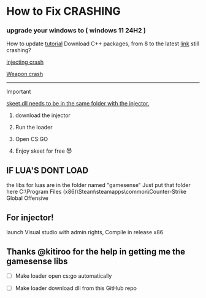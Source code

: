 # How to Fix CRASHING 
### upgrade your windows to ( windows 11 24H2 ) 
How to update [tutorial](https://www.youtube.com/watch?v=i1_4ieEwhhY&ab_channel=Tips2Fix)
Download C++ packages, from 8 to the latest [link](https://learn.microsoft.com/en-us/cpp/windows/latest-supported-vc-redist?view=msvc-170)
still crashing?

[injecting crash](https://pastebin.com/SBbeXEdY)

[Weapon crash](https://pastebin.com/AdWETgxr)

__________________________________________________________________________________________

> [!IMPORTANT]
> <ins>skeet.dll needs to be in the same folder with the injector.</ins>

1. download the injector 

2. Run the loader

3. Open CS:GO

4. Enjoy skeet for free 😈


## IF LUA'S DONT LOAD 
the libs for luas are in the folder named "gamesense" Just put that folder here   C:\Program Files (x86)\Steam\steamapps\common\Counter-Strike Global Offensive

## For injector!

launch Visual studio with admin rights, Compile in release x86

## Thanks @kitiroo for the help in getting me the gamesense libs 

- [ ] Make loader open cs:go automatically
- [ ] Make loader download dll from this GitHub repo

